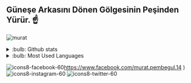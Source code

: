 ##  Güneşe Arkasını Dönen Gölgesinin Peşinden Yürür. ☝️
![murat](https://user-images.githubusercontent.com/121448902/210591103-217a8a51-bb6b-4dd2-9df9-a06c3a1a2b1a.jpg)

<details>
 <summary> :bulb: Github stats </summary>
 <img src="(https://github-readme-stats.vercel.app/appi?username=MuratPembegul&theme=dark)">
</details>

<details>
 <summary> :bulb: Most Used Languages </summary>
 <img src="(https://github-readme-stats.vercel.app/api/top-langs/?username=MuratPembegul)">
</details>



![icons8-facebook-60 ](https://user-images.githubusercontent.com/121448902/210606786-22f64798-5119-4ba4-9f0f-7fe0a991bea5.png)https://www.facebook.com/murat.pembegul.14
 )
![icons8-instagram-60](https://user-images.githubusercontent.com/121448902/210607729-682fa99a-68e3-4241-98f3-444a27f191a7.png)
![icons8-twitter-60](https://user-images.githubusercontent.com/121448902/210607782-b35ed479-78a8-46e7-b56c-ac28c9a12500.png)

 

